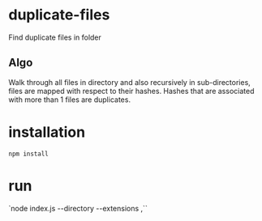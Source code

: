 # duplicate-files

Find duplicate files in folder

## Algo

Walk through all files in directory and also recursively in sub-directories, files are mapped with respect to their hashes. Hashes that are associated with more than 1 files are duplicates.

# installation

`npm install`

# run

`node index.js --directory <directory> --extensions <ext1>,<ext2>``
